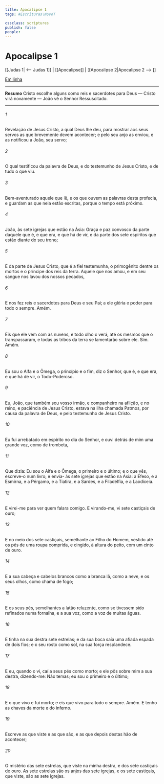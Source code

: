 ```yaml
---
title: Apocalipse 1
tags: #Escrituras\NovoT

cssclass: scriptures
publish: false
people:
---
```


# Apocalipse 1
[[Judas 1| <-- Judas 1]] | [[Apocalipse]] | [[Apocalipse 2|Apocalipse 2 --> ]]

[Em linha](https://churchofjesuschrist.org/study/scriptures/nt/rev/1?lang=por)

---
__Resumo__
Cristo escolhe alguns como reis e sacerdotes para Deus — Cristo virá novamente — João vê o Senhor Ressuscitado.

---
###### 1 
Revelação de Jesus Cristo, a qual Deus lhe deu, para mostrar aos seus servos as  que brevemente devem acontecer; e pelo seu anjo as enviou, e as notificou a João, seu servo;

###### 2 
O qual testificou da palavra de Deus, e do testemunho de Jesus Cristo, e de tudo o que viu.

###### 3 
Bem-aventurado aquele que lê, e os que ouvem as palavras desta profecia, e guardam as  que nela estão escritas, porque o tempo está próximo.

###### 4 
João, às sete igrejas que estão na Ásia: Graça e paz  convosco da parte daquele que é, e que era, e que há de vir, e da parte dos sete espíritos que estão diante do seu trono;

###### 5 
E da parte de Jesus Cristo, que é a fiel testemunha, o primogênito dentre os mortos e o príncipe dos reis da terra. Aquele que nos amou, e em seu sangue nos lavou dos nossos pecados,

###### 6 
E nos fez reis e sacerdotes para Deus e seu Pai; a ele glória e poder para todo o sempre. Amém.

###### 7 
Eis que ele vem com as nuvens, e todo olho o verá, até os mesmos que o transpassaram, e todas as tribos da terra se lamentarão sobre ele. Sim. Amém.

###### 8 
Eu sou o Alfa e o Ômega, o princípio e o fim, diz o Senhor, que é, e que era, e que há de vir, o Todo-Poderoso.

###### 9 
Eu, João, que também sou vosso irmão, e companheiro na aflição, e no reino, e paciência de Jesus Cristo, estava na ilha chamada Patmos, por causa da palavra de Deus, e pelo testemunho de Jesus Cristo.

###### 10 
Eu fui arrebatado em espírito no dia do Senhor, e ouvi detrás de mim uma grande voz, como de trombeta,

###### 11 
Que dizia: Eu sou o Alfa e o Ômega, o primeiro e o último; e o que vês, escreve-o num livro, e envia- às sete igrejas que estão na Ásia: a Éfeso, e a Esmirna, e a Pérgamo, e a Tiatira, e a Sardes, e a Filadélfia, e a Laodiceia.

###### 12 
E virei-me para ver quem falara comigo. E virando-me, vi sete castiçais de ouro;

###### 13 
E no meio dos sete castiçais,  semelhante ao Filho do Homem, vestido até os pés de uma roupa comprida, e cingido, à altura do peito, com um cinto de ouro.

###### 14 
E a sua cabeça e cabelos  brancos como a branca lã, como a neve, e os seus olhos, como chama de fogo;

###### 15 
E os seus pés, semelhantes a latão reluzente, como se tivessem sido refinados numa fornalha, e a sua voz, como a voz de muitas águas.

###### 16 
E tinha na sua destra sete estrelas; e da sua boca saía uma afiada espada de dois fios; e o seu rosto  como  sol,  na sua força resplandece.

###### 17 
E eu, quando o vi, caí a seus pés como morto; e ele pôs sobre mim a sua destra, dizendo-me: Não temas; eu sou o primeiro e o último;

###### 18 
E o que vivo e fui morto; e eis que vivo para todo o sempre. Amém. E tenho as chaves da morte e do inferno.

###### 19 
Escreve as  que viste e as que são, e as que depois destas hão de acontecer;

###### 20 
O mistério das sete estrelas, que viste na minha destra, e dos sete castiçais de ouro. As sete estrelas são os anjos das sete igrejas, e os sete castiçais, que viste, são as sete igrejas.

